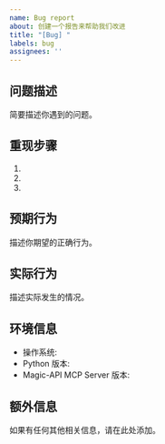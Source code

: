 ```yaml
---
name: Bug report
about: 创建一个报告来帮助我们改进
title: "[Bug] "
labels: bug
assignees: ''
---
```


## 问题描述
简要描述你遇到的问题。

## 重现步骤
1. 
2. 
3. 

## 预期行为
描述你期望的正确行为。

## 实际行为
描述实际发生的情况。

## 环境信息
- 操作系统:
- Python 版本:
- Magic-API MCP Server 版本:

## 额外信息
如果有任何其他相关信息，请在此处添加。